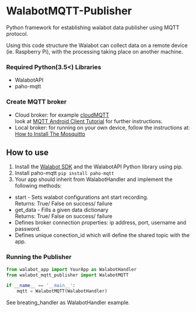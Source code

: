 # WalabotMQTT-Publisher

Python framework for establishing walabot data publisher using MQTT protocol.

Using this code structure the Walabot can collect data on a remote device (ie. Raspberry Pi), with the processing taking place on another machine.

### Required Python(3.5<) Libraries

* WalabotAPI
* paho-mqtt

### Create MQTT broker

* Cloud broker: for example [cloudMQTT](https://api.cloudmqtt.com) \
 look at [MQTT Android Client Tutorial](https://wildanmsyah.wordpress.com/2017/05/11/mqtt-android-client-tutorial/) for further instructions.
* Local broker: for running on your own device, follow the instructions at: [How to Install The Mosquitto](http://www.steves-internet-guide.com/install-mosquitto-broker/)


## How to use

1. Install the [Walabot SDK](http://walabot.com/getting-started) and the WalabotAPI Python library using pip.
2. Install paho-mqtt `pip install paho-mqtt`
3. Your app should inherit from WalabotHandler and implement the following methods:
- start - Sets walabot configurations ant start recording.\
            Returns: True/ False on success/ failure
- get_data - Fills a given data dictionary\
            Returns: True/ False on success/ failure
- Defines broker connection properties: ip address, port, username and password.
- Defines unique conection_id which will define the shared topic with the app.

 

### Running the Publisher
```python
from walabot_app import YourApp as WalabotHandler
from walabot_mqtt_publisher import WalabotMQTT

if __name__ == '__main__':
    mqtt = WalabotMQTT(WalabotHandler)
```

See breating_handler as WalabotHandler example.


   
